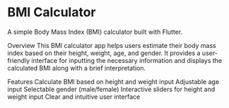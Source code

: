 # BMI Calculator

A simple Body Mass Index (BMI) calculator built with Flutter.

Overview
This BMI calculator app helps users estimate their body mass index based on their height, weight, age, and gender. It provides a user-friendly interface for inputting the necessary information and displays the calculated BMI along with a brief interpretation.

Features
Calculate BMI based on height and weight input
Adjustable age input
Selectable gender (male/female)
Interactive sliders for height and weight input
Clear and intuitive user interface
